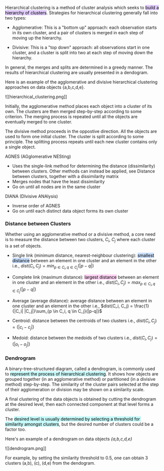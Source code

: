
Hierarchical clustering is a method of cluster analysis which seeks to <mark style="background: #D2B3FFA6;">build a hierarchy of clusters</mark>. Strategies for hierarchical clustering generally fall into two types:

- Agglomerative: This is a "bottom up" approach: each observation starts in its own cluster, and a pair of clusters is merged in each step of moving up the hierarchy.

- Divisive: This is a "top down" approach: all observations start in one cluster, and a cluster is split into two at each step of moving down the hierarchy.

In general, the merges and splits are determined in a greedy manner. The results of hierarchical clustering are usually presented in a dendogram.

Here is an example of the agglomerative and divisive hierarchical clustering approaches on data objects {a,b,c,d,e}.

![[hierarchical_clustering.png]]

Initially, the agglomerative method places each object into a cluster of its own. The clusters are then merged step-by-step according to some criterion. The merging process is repeated until all the objects are eventually merged to one cluster.

The divisive method proceeds in the oppostive direction. All the objects are used to form one initial cluster. The cluster is split according to some principle. The splitting process repeats until each new cluster contains only a single object.

AGNES (AGglomerative NESting)
- Uses the single-link method for determining the distance (dissimilarity)  between clusters. Other methods can instead be applied, see Distance between clusters,  together with a dissimilarity matrix
- Merges nodes that have the least dissimilarity
- Go on until all nodes are in the same cluster

DIANA (DIvisive ANAlysis)
- Inverse order of AGNES
- Go on until each distinct data object forms its own cluster

### Distance between Clusters

Whether using an agglomerative method or a divisive method, a core need is to measure the distance between two clusters, $C_i$, $C_j$ where each cluster is a set of objects.

- Single link (minimum distance, nearest-neighbour clustering): <mark style="background: #ADCCFFA6;">smallest distance</mark> between an element in one cluster and an element in the other
i.e., $dist(C_i, C_j) = min_{p \in C_i, q \in C_j}(|p-q|)$

- Complete link (maximum distance): <mark style="background: #FFB8EBA6;">largest distance</mark> between an element in one cluster and an element in the other
i.e., $dist(C_i, C_j) = max_{p \in C_i, q \in C_j}(|p-q|)$

- Average (average distance): average distance between an element in one cluster and an element in the other
i.e., $dist(C_i, C_j) = \frac{1}{|C_i| |C_j|}\sum_{p \in C_i, q \in C_j}(|p-q|)$

- Centroid: distance between the centroids of two clusters
i.e., $dist(C_i, C_j) = (|c_i-c_j|)$

- Medoid: distance between the medoids of two clusters
i.e., $dist(C_i, C_j) = (|o_i-o_j|)$


### Dendrogram

A binary-tree-structured diagram, called a dendrogram, is commonly used to <mark style="background: #ABF7F7A6;">represent the process of hierarchical clustering</mark>. It shows how objects are grouped together (in an agglomerative method) or partitioned (in a divisive method) step-by-step. The similarity of the cluster pairs selected at the step of their agglomeration or division may be shown on a similarity scale.  

A final clustering of the data objects is obtained by cutting the dendrogram at the desired level, then each connected component at that level forms a cluster.  

The <mark style="background: #ABF7F7A6;">desired level is usually determined by selecting a threshold for  similarity amongst clusters</mark>, but the desired number of clusters could be a factor too.  

Here's an example of a dendrogram on data objects _{a,b,c,d,e}_

![[dendrogram.png]]

For example, by setting the similarity threshold to 0.5, one can obtain 3 clusters (a,b), (c), (d,e) from the dendogram.
